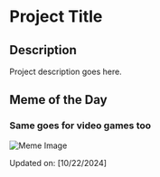 # Project Title

## Description

Project description goes here.

## Meme of the Day

### Same goes for video games too
![Meme Image](https://i.redd.it/grpndi5ujwvd1.png)

Updated on: [10/22/2024]